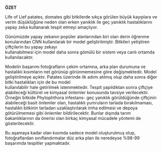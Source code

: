 **ÖZET**

Life of Lief patates, domates gibi bitkilerde sıkça görülen büyük
kayıplara ve verim düşüklüğüne neden olan erken yanıklık ile geç
yanıklık hastalıklarını yapay zeka kullanarak tespit etmeyi amaçlıyor.

Günümüzde yapay zekanın popüler alanlarından biri olan derin öğrenme
konularından CNN kullanılarak bir model geliştirilmiştir. Bitkileri
yetiştiren çiftçilerin bu yapay zekayı\
kullanabilmesi için model daha sonra gömülü bir sistem veya canlı
ortamda kullanılacaktır.

Modelin başarımı fotoğrafların çekim ortamına, arka plan durumuna ve
hastalıklı kısımların net görünüp görünmemesine göre değişmektedir.
Model geliştirilmeye açıktır. Patates üzerinde ilk adımı atılmış olup
daha sonra diğer bitki hastalıkları için de bu model\
kullanılabilir hale getirilmek istenmektedir. Tespit yapıldıktan sonra
çiftçiye alabileceği kültürel ve kimyasal önlemler konusunda tavsiye
verilecektir. Örneğin bitkide Phytophthora infestans- geç yanıklık
görüldüğünde çiftçinin alabileceği basit önlemler olan, hastalıklı
yumruların tarlada bırakılmaması, hastalıklı bitkinin tarladan
uzaklaştırılarak imha edilmesi ve depoya götürülmemesi gibi önlemler
bildirilecektir. Bunlar dışında tarım bakanlıklarının da önerisi olan
birkaç kimyasal mücadele yöntemi de gösterilecektir.

Bu aşamaya kadar olan kısımda sadece model oluşturulmuş olup,
fotoğraflardan sınıflandırmalar düz arka plan ile neredeyse %98-99
başarımda tespitler yapmaktadır.
